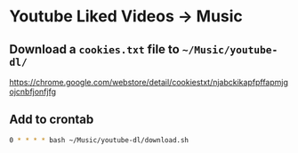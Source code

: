 # Youtube Liked Videos -> Music

## Download a `cookies.txt` file to `~/Music/youtube-dl/`

<https://chrome.google.com/webstore/detail/cookiestxt/njabckikapfpffapmjgojcnbfjonfjfg>

## Add to crontab

```bash
0 * * * * bash ~/Music/youtube-dl/download.sh
```
